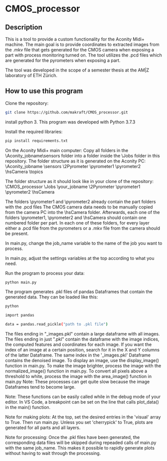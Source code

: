# CMOS_processor

## Description
This is a tool to provide a custom functionality for the Aconity Midi+ machine.
The main goal is to provide coordinates to extracted images from the .mkv file that gets generated for the CMOS camera when exposing a part with process monitoring turned on.
The tool utilizes the .pcd files which are generated for the pyrometers when exposing a part.

The tool was developed in the scope of a semester thesis at the AM|Z laboratory of ETH Zürich.

## How to use this program
Clone the repository:
```sh
git clone https://github.com/makraft/CMOS_processor.git
```

install python 3. This program was developed with Python 3.7.3

Install the required libraries:
```sh
pip install requirements.txt
```

On the Aconity Midi+ main computer:
Copy all folders in the \Aconity_jobname\sensors folder into a folder inside the \Jobs folder in this repository.
The folder structure as it is generated on the Aconity PC:
    \Aconity_jobname
        \sensors
            \2Pyrometer
                \pyrometer1
                \pyrometer2
            \hsCamera
        \topics

The folder structure as it should look like in your clone of the repository:
    \CMOS_processor
        \Jobs
            \your_jobname
                \2Pyrometer
                    \pyrometer1
                    \pyrometer2
                \hsCamera

The folders \pyrometer1 and \pyrometer2 already contain the part folders with the .pcd files
The CMOS camera data needs to be manually copied from the camera PC into the \hsCamera folder.
Afterwards, each one of the folders \pyrometer1, \pyrometer2 and \hsCamera should contain one numbered folder per part.
In each one of these folders, for every layer either a .pcd file from the pyrometers or a .mkv file from the camera should be present.

In main.py, change the job_name variable to the name of the job you want to process.

In main.py, adjust the settings variables at the top according to what you need.

Run the program to process your data:
```sh
python main.py
```

The program generates .pkl files of pandas Dataframes that contain the generated data.
They can be loaded like this:
```sh
python
```

```sh
import pandas
```

```sh
data = pandas.read_pickle("path to .pkl file")
```

The files ending in "_images.pkl" contain a large dataframe with all images.
The files ending in just ".pkl" contain the dataframe with the image indices, the computed features and coordinates for each image.
If you want the index of an image at a certain position, search for it in the X and Y columns of the latter Dataframe.
The same index in the '_images.pkl' Dataframe contains the denoised image.
To display an image, use the display_image() function in main.py.
To make the image brighter, process the image with the normalized_image() function in main.py.
To convert all pixels above a threshold to white, process the image with the area_image() function in main.py
Note: These processes can get quite slow because the image Dataframes tend to become large.

Note: These functions can be easily called while in the debug mode of your editor.
In VS Code, a breakpoint can be set on the line that calls plot_data() in the main() function.

Note for making plots:
At the top, set the desired entries in the 'visual' array to True. Then run main.py.
Unless you set 'cherrypick' to True, plots are generated for all parts and all layers.

Note for processing:
Once the .pkl files have been generated, the corresponding data files will be skipped during repeaded calls of main.py with the same job_name.
This makes it possible to rapidly generate plots without having to wait through the processing.